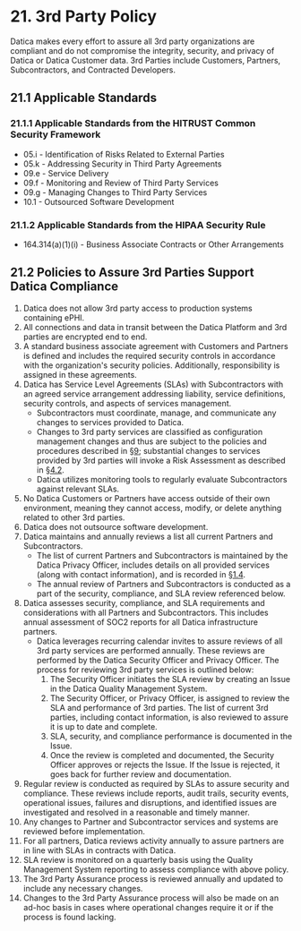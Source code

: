 # 21. 3rd Party Policy

Datica makes every effort to assure all 3rd party organizations are compliant
and do not compromise the integrity, security, and privacy of Datica or Datica
Customer data. 3rd Parties include Customers, Partners, Subcontractors, and
Contracted Developers.

## 21.1 Applicable Standards

### 21.1.1 Applicable Standards from the HITRUST Common Security Framework

- 05.i - Identification of Risks Related to External Parties
- 05.k - Addressing Security in Third Party Agreements
- 09.e - Service Delivery
- 09.f - Monitoring and Review of Third Party Services
- 09.g - Managing Changes to Third Party Services
- 10.1 - Outsourced Software Development

### 21.1.2 Applicable Standards from the HIPAA Security Rule

- 164.314(a)(1)(i) - Business Associate Contracts or Other Arrangements

## 21.2 Policies to Assure 3rd Parties Support Datica Compliance

1. Datica does not allow 3rd party access to production systems containing ePHI.
2. All connections and data in transit between the Datica Platform and 3rd
   parties are encrypted end to end.
3. A standard business associate agreement with Customers and Partners is
   defined and includes the required security controls in accordance with the
   organization's security policies. Additionally, responsibility is assigned in
   these agreements.
4. Datica has Service Level Agreements (SLAs) with Subcontractors with an agreed
   service arrangement addressing liability, service definitions, security
   controls, and aspects of services management.
   - Subcontractors must coordinate, manage, and communicate any changes to
     services provided to Datica.
   - Changes to 3rd party services are classified as configuration management
     changes and thus are subject to the policies and procedures described in
     [§9](#9.-configuration-management-policy); substantial changes to services
     provided by 3rd parties will invoke a Risk Assessment as described in
     [§4.2](#4.2-risk-management-policies).
   - Datica utilizes monitoring tools to regularly evaluate Subcontractors
     against relevant SLAs.
5. No Datica Customers or Partners have access outside of their own environment,
   meaning they cannot access, modify, or delete anything related to other 3rd
   parties.
6. Datica does not outsource software development.
7. Datica maintains and annually reviews a list all current Partners and
   Subcontractors.
   - The list of current Partners and Subcontractors is maintained by the Datica
     Privacy Officer, includes details on all provided services (along with
     contact information), and is recorded in
     [§1.4](#1.4-datica-organizational-concepts).
   - The annual review of Partners and Subcontractors is conducted as a part of
     the security, compliance, and SLA review referenced below.
8. Datica assesses security, compliance, and SLA requirements and considerations
   with all Partners and Subcontractors. This includes annual assessment of SOC2
   reports for all Datica infrastructure partners.
   - Datica leverages recurring calendar invites to assure reviews of all 3rd
     party services are performed annually. These reviews are performed by the
     Datica Security Officer and Privacy Officer. The process for reviewing 3rd
     party services is outlined below:
     1. The Security Officer initiates the SLA review by creating an Issue in
        the Datica Quality Management System.
     2. The Security Officer, or Privacy Officer, is assigned to review the SLA
        and performance of 3rd parties. The list of current 3rd parties,
        including contact information, is also reviewed to assure it is up to
        date and complete.
     3. SLA, security, and compliance performance is documented in the Issue.
     4. Once the review is completed and documented, the Security Officer
        approves or rejects the Issue. If the Issue is rejected, it goes back
        for further review and documentation.
9. Regular review is conducted as required by SLAs to assure security and
   compliance. These reviews include reports, audit trails, security events,
   operational issues, failures and disruptions, and identified issues are
   investigated and resolved in a reasonable and timely manner.
10. Any changes to Partner and Subcontractor services and systems are reviewed
    before implementation.
11. For all partners, Datica reviews activity annually to assure partners are in
    line with SLAs in contracts with Datica.
12. SLA review is monitored on a quarterly basis using the Quality Management
    System reporting to assess compliance with above policy.
13. The 3rd Party Assurance process is reviewed annually and updated to include
    any necessary changes.
14. Changes to the 3rd Party Assurance process will also be made on an ad-hoc
    basis in cases where operational changes require it or if the process is
    found lacking.
